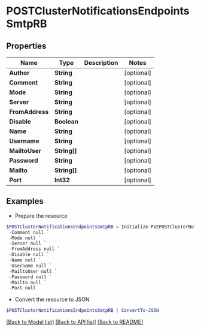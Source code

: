 # POSTClusterNotificationsEndpointsSmtpRB
## Properties

Name | Type | Description | Notes
------------ | ------------- | ------------- | -------------
**Author** | **String** |  | [optional] 
**Comment** | **String** |  | [optional] 
**Mode** | **String** |  | [optional] 
**Server** | **String** |  | [optional] 
**FromAddress** | **String** |  | [optional] 
**Disable** | **Boolean** |  | [optional] 
**Name** | **String** |  | [optional] 
**Username** | **String** |  | [optional] 
**MailtoUser** | **String[]** |  | [optional] 
**Password** | **String** |  | [optional] 
**Mailto** | **String[]** |  | [optional] 
**Port** | **Int32** |  | [optional] 

## Examples

- Prepare the resource
```powershell
$POSTClusterNotificationsEndpointsSmtpRB = Initialize-PVEPOSTClusterNotificationsEndpointsSmtpRB  -Author null `
 -Comment null `
 -Mode null `
 -Server null `
 -FromAddress null `
 -Disable null `
 -Name null `
 -Username null `
 -MailtoUser null `
 -Password null `
 -Mailto null `
 -Port null
```

- Convert the resource to JSON
```powershell
$POSTClusterNotificationsEndpointsSmtpRB | ConvertTo-JSON
```

[[Back to Model list]](../README.md#documentation-for-models) [[Back to API list]](../README.md#documentation-for-api-endpoints) [[Back to README]](../README.md)

